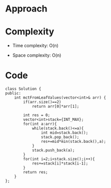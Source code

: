# Approach
<!-- Describe your approach to solving the problem. -->

# Complexity
- Time complexity: O(n)
<!-- Add your time complexity here, e.g. $$O(n)$$ -->

- Space complexity: O(n)
<!-- Add your space complexity here, e.g. $$O(n)$$ -->

# Code
```
class Solution {
public:
    int mctFromLeafValues(vector<int>& arr) {
        if(arr.size()==2)
            return arr[0]*arr[1];
        
        int res = 0;
        vector<int>stack={INT_MAX};
        for(int a:arr){
            while(stack.back()<=a){
                int mid=stack.back();
                stack.pop_back();
                res+=mid*min(stack.back(),a);
            }
            stack.push_back(a);
        }
        for(int i=2;i<stack.size();i++){
            res+=stack[i]*stack[i-1];
        }
        return res;
    }
};
```
